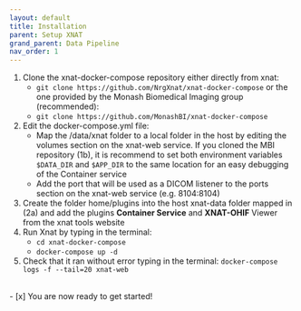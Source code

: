```yaml
---
layout: default
title: Installation
parent: Setup XNAT
grand_parent: Data Pipeline
nav_order: 1
---
```




1. Clone the xnat-docker-compose repository either directly from xnat:
    - `git clone https://github.com/NrgXnat/xnat-docker-compose`
    or the one provided by the Monash Biomedical Imaging group (recommended):
    - `git clone https://github.com/MonashBI/xnat-docker-compose`
2. Edit the docker-compose.yml file:
    - Map the /data/xnat folder to a local folder in the host by editing the volumes section on the xnat-web service. If you cloned the MBI repository (1b), it is recommend to set both environment variables `$DATA_DIR` and `$APP_DIR` to the same location for an easy debugging of the Container service
    - Add the port that will be used as a DICOM listener to the ports section on the xnat-web service (e.g. 8104:8104)
3. Create the folder home/plugins into the host xnat-data folder mapped in (2a) and add the plugins **Container Service** and **XNAT-OHIF** Viewer from the xnat tools website
4. Run Xnat by typing in the terminal:
    - `cd xnat-docker-compose`
    - `docker-compose up -d`
5. Check that it ran without error typing in the terminal:
    `docker-compose logs -f --tail=20 xnat-web`



<br/>
- [x] You are now ready to get started!